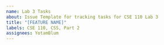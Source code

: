 ```yaml
---
name: Lab 3 Tasks
about: Issue Template for tracking tasks for CSE 110 Lab 3
title: "[FEATURE NAME]"
labels: CSE 110, CSS, Part 2
assignees: YotamBlum
---
```

